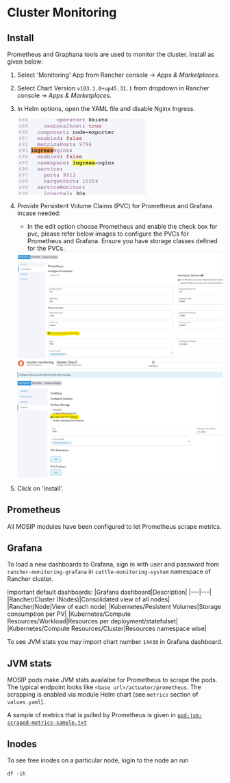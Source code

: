 # Cluster Monitoring

## Install
Prometheus and Graphana tools are used to monitor the cluster. Install as given below: 
1. Select 'Monitoring' App from  Rancher console -> _Apps & Marketplaces_.
2. Select Chart Version `v103.1.0+up45.31.1` from dropdown in Rancher console -> _Apps & Marketplaces_.
3. In Helm options, open the YAML file and disable Nginx Ingress. 

    <img src="../docs/_images/ingress-disable.png" width="300">
4. Provide Persistent Volume Claims (PVC) for Prometheus and Grafana incase needed:
   - In the edit option choose Prometheus and enable the check box for pvc, please refer below images to configure the PVCs for Prometheus and Grafana. Ensure you have storage classes defined for the PVCs.
    <div>
        <img src="../docs/_images/prometheus.png" width="800">
    </div>
    <div>
        <img src="../docs/_images/Grafana.png" width="800">
    </div>


5. Click on 'Install'.

## Prometheus
All MOSIP modules have been configured to let Prometheus scrape metrics.

## Grafana
To load a new dashboards to Grafana, sign in with user and password from `rancher-monitoring-grafana` in `cattle-monitoring-system` namespace of Rancher cluster.

Important default dashboards:
|Grafana dashboard|Description|
|---|---|
|Rancher/Cluster (Nodes)|Consolidated view of all nodes|
|Rancher/Node|View of each node|
|Kubernetes/Pesistent Volumes|Storage consumption per PV|
|Kubernetes/Compute Resources/Workload|Resources per deployment/statefulset|
|Kubernetes/Compute Resources/Cluster|Resources namespace wise|

To see JVM stats you may import chart number `14430` in Grafana dashboard.

## JVM stats 
MOSIP pods make JVM stats availalbe for Prometheus to scrape the pods. The typical endpoint looks like
`<base url>/actuator/prometheus`. The scrapping is enabled via module Helm chart (see `metrics` section of `values.yaml`).

A sample of metrics that is pulled by Prometheus is given in [`pod-jvm-scraped-metrics-sample.txt`](./pod-jvm-scraped-metrics-sample.txt)

## Inodes
To see free inodes on a particular node, login to the node an run 
```
df -ih
```
